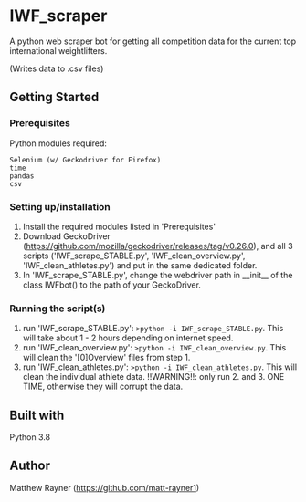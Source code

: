 # IWF_scraper
A python web scraper bot for getting all competition data for the current top international weightlifters.

(Writes data to .csv files)

## Getting Started

### Prerequisites
Python modules required:
```
Selenium (w/ Geckodriver for Firefox)
time
pandas
csv
```

### Setting up/installation
1) Install the required modules listed in 'Prerequisites'
2) Download GeckoDriver (https://github.com/mozilla/geckodriver/releases/tag/v0.26.0), and all 3 scripts ('IWF_scrape_STABLE.py', 'IWF_clean_overview.py', 'IWF_clean_athletes.py') and put in the same dedicated folder.
3) In 'IWF_scrape_STABLE.py', change the webdriver path in \_\_init__ of the class IWFbot() to the path of your GeckoDriver.

### Running the script(s)
1) run 'IWF_scrape_STABLE.py': ```>python -i IWF_scrape_STABLE.py```. This will take about 1 - 2 hours depending on internet speed.
2) run 'IWF_clean_overview.py': ```>python -i IWF_clean_overview.py```. This will clean the '[0]Overview' files from step 1.
3) run 'IWF_clean_athletes.py': ```>python -i IWF_clean_athletes.py```. This will clean the individual athlete data. 
!!WARNING!!: only run 2. and 3. ONE TIME, otherwise they will corrupt the data.

## Built with
Python 3.8

## Author
Matthew Rayner (https://github.com/matt-rayner1)
